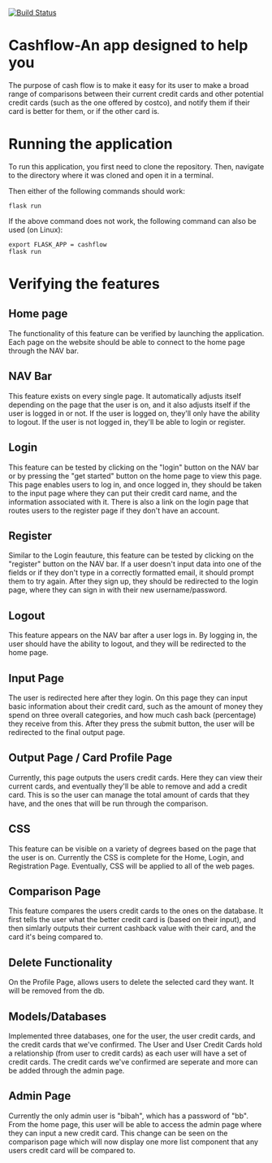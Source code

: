 [![Build Status](https://travis-ci.com/hsorathia/cash_flow.svg?branch=master)](https://travis-ci.com/hsorathia/cash_flow)

# Cashflow-An app designed to help you

The purpose of cash flow is to make it easy for its user to make a broad range of comparisons between their current credit cards and other potential credit cards (such as the one offered by costco), and notify them if their card is better for them, or if the other card is.

# Running the application

To run this application, you first need to clone the repository. Then, navigate
to the directory where it was cloned and open it in a terminal.

Then either of the following commands should work:

```
flask run
```

If the above command does not work, the following command can also be used (on
Linux):

```
export FLASK_APP = cashflow
flask run
```

# Verifying the features

## Home page

The functionality of this feature can be verified by launching the application.
Each page on the website should be able to connect to the home page through the
NAV bar.

## NAV Bar

This feature exists on every single page. It automatically adjusts itself
depending on the page that the user is on, and it also adjusts itself if the user
is logged in or not. If the user is logged on, they'll only have the ability to
logout. If the user is not logged in, they'll be able to login or register.

## Login

This feature can be tested by clicking on the "login" button on the NAV bar
or by pressing the "get started" button on the home page to view this page.
This page enables users to log in, and once logged in, they should be taken to
the input page where they can put their credit card name, and the information
associated with it. There is also a link on the login page that routes users to
the register page if they don't have an account.

## Register

Similar to the Login feauture, this feature can be tested by clicking on the
"register" button on the NAV bar. If a user doesn't input data into one of the
fields or if they don't type in a correctly formatted email, it should prompt
them to try again. After they sign up, they should be redirected to the login
page, where they can sign in with their new username/password.

## Logout

This feature appears on the NAV bar after a user logs in. By logging in, the
user should have the ability to logout, and they will be redirected to the home
page.

## Input Page

The user is redirected here after they login. On this page they can input basic
information about their credit card, such as the amount of money they spend on
three overall categories, and how much cash back (percentage) they receive from
this. After they press the submit button, the user will be redirected to the
final output page.

## Output Page / Card Profile Page

Currently, this page outputs the users credit cards. Here they can view their
current cards, and eventually they'll be able to remove and add a credit card.
This is so the user can manage the total amount of cards that they have, and the
ones that will be run through the comparison.

## CSS

This feature can be visible on a variety of degrees based on the page that the
user is on. Currently the CSS is complete for the Home, Login, and Registration
Page. Eventually, CSS will be applied to all of the web pages.

## Comparison Page

This feature compares the users credit cards to the ones on the database. It
first tells the user what the better credit card is (based on their input), and
then simlarly outputs their current cashback value with their card, and the card
it's being compared to.

## Delete Functionality

On the Profile Page, allows users to delete the selected card they want. It will
be removed from the db.

## Models/Databases

Implemented three databases, one for the user, the user credit cards, and the
credit cards that we've confirmed. The User and User Credit Cards hold a
relationship (from user to credit cards) as each user will have a set of credit
cards. The credit cards we've confirmed are seperate and more can be added
through the admin page.

## Admin Page

Currently the only admin user is "bibah", which has a password of "bb". From the
home page, this user will be able to access the admin page where they can input
a new credit card. This change can be seen on the comparison page which will now
display one more list component that any users credit card will be compared to.
